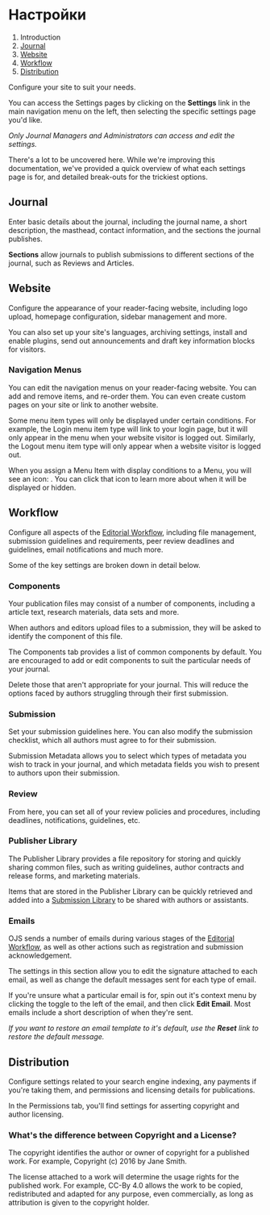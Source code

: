 # Настройки

1. Introduction
2. [Journal](settings.md#context)
3. [Website](settings.md#website)
4. [Workflow](settings.md#workflow)
5. [Distribution](settings.md#distribution)

Configure your site to suit your needs.

You can access the Settings pages by clicking on the **Settings** link in the main navigation menu on the left, then selecting the specific settings page you'd like.

*Only Journal Managers and Administrators can access and edit the settings.*

There's a lot to be uncovered here. While we're improving this documentation, we've provided a quick overview of what each settings page is for, and detailed break-outs for the trickiest options.

## <a name="context"></a>Journal

Enter basic details about the journal, including the journal name, a short description, the masthead, contact information, and the sections the journal publishes.

**Sections** allow journals to publish submissions to different sections of the journal, such as Reviews and Articles.

## <a name="website"></a>Website

Configure the appearance of your reader-facing website, including logo upload, homepage configuration, sidebar management and more.

You can also set up your site's languages, archiving settings, install and enable plugins, send out announcements and draft key information blocks for visitors.

### <a name="website-nav-menus"></a>Navigation Menus

You can edit the navigation menus on your reader-facing website. You can add and remove items, and re-order them. You can even create custom pages on your site or link to another website.

Some menu item types will only be displayed under certain conditions. For example, the Login menu item type will link to your login page, but it will only appear in the menu when your website visitor is logged out. Similarly, the Logout menu item type will only appear when a website visitor is logged out.

When you assign a Menu Item with display conditions to a Menu, you will see an icon: <span class="fa fa-eye-slash"></span>. You can click that icon to learn more about when it will be displayed or hidden.

## <a name="workflow"></a>Workflow

Configure all aspects of the [Editorial Workflow](editorial-workflow.md), including file management, submission guidelines and requirements, peer review deadlines and guidelines, email notifications and much more.

Some of the key settings are broken down in detail below.

### <a name="workflow-components"></a>Components

Your publication files may consist of a number of components, including a article text, research materials, data sets and more.

When authors and editors upload files to a submission, they will be asked to identify the component of this file.

The Components tab provides a list of common components by default. You are encouraged to add or edit components to suit the particular needs of your journal.

Delete those that aren't appropriate for your journal. This will reduce the options faced by authors struggling through their first submission.

### <a name="workflow-submission"></a>Submission
Set your submission guidelines here. You can also modify the submission checklist, which all authors must agree to for their submission.

Submission Metadata allows you to select which types of metadata you wish to track in your journal, and which metadata fields you wish to present to authors upon their submission.

### <a name="workflow-review"></a>Review
From here, you can set all of your review policies and procedures, including deadlines, notifications, guidelines, etc.

### <a name="workflow-library"></a>Publisher Library

The Publisher Library provides a file repository for storing and quickly sharing common files, such as writing guidelines, author contracts and release forms, and marketing materials.

Items that are stored in the Publisher Library can be quickly retrieved and added into a [Submission Library](editorial-workflow.md#submission-library) to be shared with authors or assistants.

### <a name="workflow-emails"></a>Emails

OJS sends a number of emails during various stages of the [Editorial Workflow](editorial-workflow.md), as well as other actions such as registration and submission acknowledgement.

The settings in this section allow you to edit the signature attached to each email, as well as change the default messages sent for each type of email.

If you're unsure what a particular email is for, spin out it's context menu by clicking the toggle to the left of the email, and then click **Edit Email**. Most emails include a short description of when they're sent.

*If you want to restore an email template to it's default, use the __Reset__ link to restore the default message.*

## <a name="distribution"></a>Distribution

Configure settings related to your search engine indexing, any payments if you're taking them, and permissions and licensing details for publications.

In the Permissions tab, you'll find settings for asserting copyright and author licensing.

### <a name="copyright-v-license"></a> What's the difference between Copyright and a License?

The copyright identifies the author or owner of copyright for a published work. For example, Copyright (c) 2016 by Jane Smith.

The license attached to a work will determine the usage rights for the published work. For example, CC-By 4.0 allows the work to be copied, redistributed and adapted for any purpose, even commercially, as long as attribution is given to the copyright holder.
